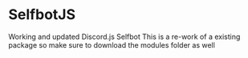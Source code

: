 # SelfbotJS
Working and updated Discord.js Selfbot
This is a re-work of a existing package so make sure to download the modules folder as well
